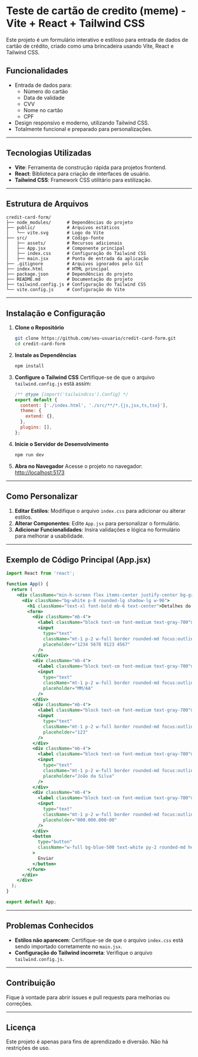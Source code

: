 # Teste de cartão de credito (meme) - Vite + React + Tailwind CSS

Este projeto é um formulário interativo e estiloso para entrada de dados de cartão de crédito, criado como uma brincadeira usando Vite, React e Tailwind CSS.

## Funcionalidades
- Entrada de dados para:
  - Número do cartão
  - Data de validade
  - CVV
  - Nome no cartão
  - CPF
- Design responsivo e moderno, utilizando Tailwind CSS.
- Totalmente funcional e preparado para personalizações.

---

## Tecnologias Utilizadas
- **Vite**: Ferramenta de construção rápida para projetos frontend.
- **React**: Biblioteca para criação de interfaces de usuário.
- **Tailwind CSS**: Framework CSS utilitário para estilização.

---

## Estrutura de Arquivos
```
credit-card-form/
├── node_modules/      # Dependências do projeto
├── public/            # Arquivos estáticos
│   └── vite.svg       # Logo do Vite
├── src/               # Código-fonte
│   ├── assets/        # Recursos adicionais
│   ├── App.jsx        # Componente principal
│   ├── index.css      # Configuração do Tailwind CSS
│   ├── main.jsx       # Ponto de entrada da aplicação
├── .gitignore         # Arquivos ignorados pelo Git
├── index.html         # HTML principal
├── package.json       # Dependências do projeto
├── README.md          # Documentação do projeto
├── tailwind.config.js # Configuração do Tailwind CSS
└── vite.config.js     # Configuração do Vite
```

---

## Instalação e Configuração

1. **Clone o Repositório**
   ```bash
   git clone https://github.com/seu-usuario/credit-card-form.git
   cd credit-card-form
   ```

2. **Instale as Dependências**
   ```bash
   npm install
   ```

3. **Configure o Tailwind CSS**
   Certifique-se de que o arquivo `tailwind.config.js` está assim:
   ```javascript
   /** @type {import('tailwindcss').Config} */
   export default {
     content: ['./index.html', './src/**/*.{js,jsx,ts,tsx}'],
     theme: {
       extend: {},
     },
     plugins: [],
   };
   ```

4. **Inicie o Servidor de Desenvolvimento**
   ```bash
   npm run dev
   ```

5. **Abra no Navegador**
   Acesse o projeto no navegador: [http://localhost:5173](http://localhost:5173)

---

## Como Personalizar

1. **Editar Estilos**: Modifique o arquivo `index.css` para adicionar ou alterar estilos.
2. **Alterar Componentes**: Edite `App.jsx` para personalizar o formulário.
3. **Adicionar Funcionalidades**: Insira validações e lógica no formulário para melhorar a usabilidade.

---

## Exemplo de Código Principal (App.jsx)
```jsx
import React from 'react';

function App() {
  return (
    <div className="min-h-screen flex items-center justify-center bg-gray-100">
      <div className="bg-white p-8 rounded-lg shadow-lg w-96">
        <h1 className="text-xl font-bold mb-6 text-center">Detalhes do Cartão</h1>
        <form>
          <div className="mb-4">
            <label className="block text-sm font-medium text-gray-700">Número do Cartão</label>
            <input
              type="text"
              className="mt-1 p-2 w-full border rounded-md focus:outline-none focus:ring-2 focus:ring-blue-400"
              placeholder="1234 5678 9123 4567"
            />
          </div>
          <div className="mb-4">
            <label className="block text-sm font-medium text-gray-700">Data de Validade</label>
            <input
              type="text"
              className="mt-1 p-2 w-full border rounded-md focus:outline-none focus:ring-2 focus:ring-blue-400"
              placeholder="MM/AA"
            />
          </div>
          <div className="mb-4">
            <label className="block text-sm font-medium text-gray-700">CVV</label>
            <input
              type="text"
              className="mt-1 p-2 w-full border rounded-md focus:outline-none focus:ring-2 focus:ring-blue-400"
              placeholder="123"
            />
          </div>
          <div className="mb-4">
            <label className="block text-sm font-medium text-gray-700">Nome no Cartão</label>
            <input
              type="text"
              className="mt-1 p-2 w-full border rounded-md focus:outline-none focus:ring-2 focus:ring-blue-400"
              placeholder="João da Silva"
            />
          </div>
          <div className="mb-4">
            <label className="block text-sm font-medium text-gray-700">CPF</label>
            <input
              type="text"
              className="mt-1 p-2 w-full border rounded-md focus:outline-none focus:ring-2 focus:ring-blue-400"
              placeholder="000.000.000-00"
            />
          </div>
          <button
            type="button"
            className="w-full bg-blue-500 text-white py-2 rounded-md hover:bg-blue-600 transition"
          >
            Enviar
          </button>
        </form>
      </div>
    </div>
  );
}

export default App;
```

---

## Problemas Conhecidos
- **Estilos não aparecem**: Certifique-se de que o arquivo `index.css` está sendo importado corretamente no `main.jsx`.
- **Configuração do Tailwind incorreta**: Verifique o arquivo `tailwind.config.js`.

---

## Contribuição
Fique à vontade para abrir issues e pull requests para melhorias ou correções.

---

## Licença
Este projeto é apenas para fins de aprendizado e diversão. Não há restrições de uso.

